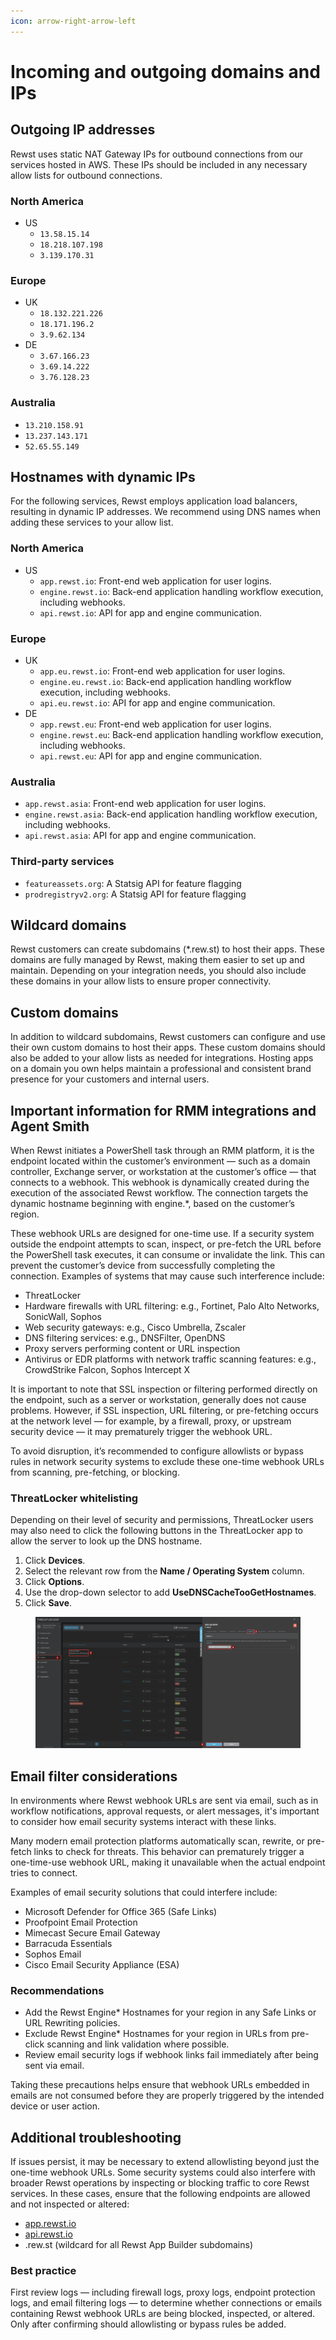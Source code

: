 ```yaml
---
icon: arrow-right-arrow-left
---
```


# Incoming and outgoing domains and IPs

## **Outgoing IP addresses**

Rewst uses static NAT Gateway IPs for outbound connections from our services hosted in AWS. These IPs should be included in any necessary allow lists for outbound connections.

### North America

* US
  * `13.58.15.14`
  * `18.218.107.198`
  * `3.139.170.31`

### Europe

* UK
  * `18.132.221.226`
  * `18.171.196.2`
  * `3.9.62.134`
* DE
  * `3.67.166.23`
  * `3.69.14.222`
  * `3.76.128.23`

### Australia

* `13.210.158.91`
* `13.237.143.171`
* `52.65.55.149`

## **Hostnames with dynamic IPs**

For the following services, Rewst employs application load balancers, resulting in dynamic IP addresses. We recommend using DNS names when adding these services to your allow list.

### **North America**

* US
  * `app.rewst.io`: Front-end web application for user logins.
  * `engine.rewst.io`: Back-end application handling workflow execution, including webhooks.
  * `api.rewst.io`: API for app and engine communication.

### **Europe**

* UK
  * `app.eu.rewst.io`: Front-end web application for user logins.
  * `engine.eu.rewst.io`: Back-end application handling workflow execution, including webhooks.
  * `api.eu.rewst.io`: API for app and engine communication.
* DE
  * `app.rewst.eu`: Front-end web application for user logins.
  * `engine.rewst.eu`: Back-end application handling workflow execution, including webhooks.
  * `api.rewst.eu`: API for app and engine communication.

### Australia

* `app.rewst.asia`: Front-end web application for user logins.
* `engine.rewst.asia`: Back-end application handling workflow execution, including webhooks.
* `api.rewst.asia`: API for app and engine communication.

### **Third-party services**

* `featureassets.org`: A Statsig API for feature flagging
* `prodregistryv2.org`: A Statsig API for feature flagging

## **Wildcard domains**

Rewst customers can create subdomains (\*.rew.st) to host their apps. These domains are fully managed by Rewst, making them easier to set up and maintain. Depending on your integration needs, you should also include these domains in your allow lists to ensure proper connectivity.

## **Custom domains**

In addition to wildcard subdomains, Rewst customers can configure and use their own custom domains to host their apps. These custom domains should also be added to your allow lists as needed for integrations. Hosting apps on a domain you own helps maintain a professional and consistent brand presence for your customers and internal users.

## **Important information for RMM integrations and Agent Smith**

When Rewst initiates a PowerShell task through an RMM platform, it is the endpoint located within the customer’s environment — such as a domain controller, Exchange server, or workstation at the customer’s office — that connects to a webhook. This webhook is dynamically created during the execution of the associated Rewst workflow. The connection targets the dynamic hostname beginning with engine.\*, based on the customer’s region.

These webhook URLs are designed for one-time use. If a security system outside the endpoint attempts to scan, inspect, or pre-fetch the URL before the PowerShell task executes, it can consume or invalidate the link. This can prevent the customer’s device from successfully completing the connection. Examples of systems that may cause such interference include:

* ThreatLocker
* Hardware firewalls with URL filtering: e.g., Fortinet, Palo Alto Networks, SonicWall, Sophos
* Web security gateways: e.g., Cisco Umbrella, Zscaler
* DNS filtering services: e.g., DNSFilter, OpenDNS
* Proxy servers performing content or URL inspection
* Antivirus or EDR platforms with network traffic scanning features: e.g., CrowdStrike Falcon, Sophos Intercept X

It is important to note that SSL inspection or filtering performed directly on the endpoint, such as a server or workstation, generally does not cause problems. However, if SSL inspection, URL filtering, or pre-fetching occurs at the network level — for example, by a firewall, proxy, or upstream security device — it may prematurely trigger the webhook URL.

To avoid disruption, it’s recommended to configure allowlists or bypass rules in network security systems to exclude these one-time webhook URLs from scanning, pre-fetching, or blocking.

### ThreatLocker whitelisting

Depending on their level of security and permissions, ThreatLocker users may also need to click the following buttons in the ThreatLocker app to allow the server to look up the DNS hostname.&#x20;

1. Click **Devices**.
2. Select the relevant row from the **Name / Operating System** column.
3. Click **Options**.
4. Use the drop-down selector to add **UseDNSCacheTooGetHostnames**.
5. Click **Save**.

<figure><img src="../.gitbook/assets/image (73).png" alt=""><figcaption></figcaption></figure>

## **Email filter considerations**

In environments where Rewst webhook URLs are sent via email, such as in workflow notifications, approval requests, or alert messages, it's important to consider how email security systems interact with these links.

Many modern email protection platforms automatically scan, rewrite, or pre-fetch links to check for threats. This behavior can prematurely trigger a one-time-use webhook URL, making it unavailable when the actual endpoint tries to connect.

Examples of email security solutions that could interfere include:

* Microsoft Defender for Office 365 (Safe Links)
* Proofpoint Email Protection
* Mimecast Secure Email Gateway
* Barracuda Essentials
* Sophos Email
* Cisco Email Security Appliance (ESA)

### **Recommendations**

* Add the Rewst Engine\* Hostnames for your region in any Safe Links or URL Rewriting policies.
* Exclude Rewst Engine\* Hostnames for your region in URLs from pre-click scanning and link validation where possible.
* Review email security logs if webhook links fail immediately after being sent via email.

Taking these precautions helps ensure that webhook URLs embedded in emails are not consumed before they are properly triggered by the intended device or user action.

## **Additional troubleshooting**

If issues persist, it may be necessary to extend allowlisting beyond just the one-time webhook URLs. Some security systems could also interfere with broader Rewst operations by inspecting or blocking traffic to core Rewst services. In these cases, ensure that the following endpoints are allowed and not inspected or altered:

* [app.rewst.io](http://app.rewst.io)
* [api.rewst.io](http://api.rewst.io)
* .rew.st (wildcard for all Rewst App Builder subdomains)

### **Best practice**

First review logs — including firewall logs, proxy logs, endpoint protection logs, and email filtering logs — to determine whether connections or emails containing Rewst webhook URLs are being blocked, inspected, or altered. Only after confirming should allowlisting or bypass rules be added.
